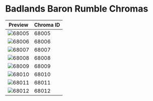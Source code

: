 # Badlands Baron Rumble Chromas

| Preview | Chroma ID |
|---------|-----------|
| ![68005](https://raw.communitydragon.org/latest/plugins/rcp-be-lol-game-data/global/default/v1/champion-chroma-images/68/68005.png) | 68005 |
| ![68006](https://raw.communitydragon.org/latest/plugins/rcp-be-lol-game-data/global/default/v1/champion-chroma-images/68/68006.png) | 68006 |
| ![68007](https://raw.communitydragon.org/latest/plugins/rcp-be-lol-game-data/global/default/v1/champion-chroma-images/68/68007.png) | 68007 |
| ![68008](https://raw.communitydragon.org/latest/plugins/rcp-be-lol-game-data/global/default/v1/champion-chroma-images/68/68008.png) | 68008 |
| ![68009](https://raw.communitydragon.org/latest/plugins/rcp-be-lol-game-data/global/default/v1/champion-chroma-images/68/68009.png) | 68009 |
| ![68010](https://raw.communitydragon.org/latest/plugins/rcp-be-lol-game-data/global/default/v1/champion-chroma-images/68/68010.png) | 68010 |
| ![68011](https://raw.communitydragon.org/latest/plugins/rcp-be-lol-game-data/global/default/v1/champion-chroma-images/68/68011.png) | 68011 |
| ![68012](https://raw.communitydragon.org/latest/plugins/rcp-be-lol-game-data/global/default/v1/champion-chroma-images/68/68012.png) | 68012 |